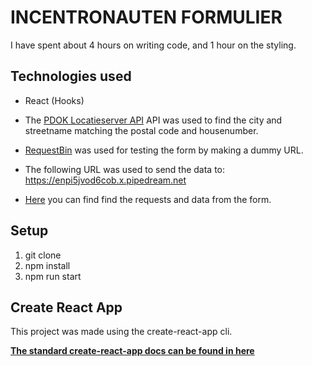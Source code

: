 # INCENTRONAUTEN FORMULIER

I have spent about 4 hours on writing code, and 1 hour on the styling.

## Technologies used
* React (Hooks)

* The [PDOK Locatieserver API](https://github.com/PDOK/locatieserver/wiki/API-Locatieserver) API was used to find the city and streetname matching the postal code and housenumber.

* [RequestBin](https://requestbin.com/) was used for testing the form by making a dummy URL.
* The following URL was used to send the data to: https://enpi5jvod6cob.x.pipedream.net
* [Here](https://requestbin.com/r/enpi5jvod6cob/1Qk6m5CbEWtfmgMGFSFv8a4s7TW) you can find find the requests and data from the form. 

## Setup

1. git clone
2. npm install
3. npm run start

## Create React App

This project was made using the create-react-app cli. 

**[The standard create-react-app docs can be found in here](https://github.com/facebook/create-react-app)**

